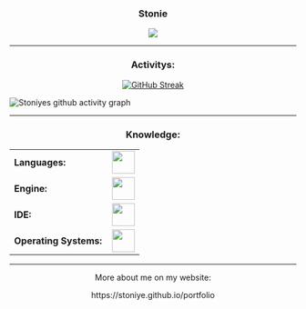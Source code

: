 <h3 align="center">Stonie</h3>

<div align="center">
    <img src="https://readme-typing-svg.herokuapp.com?font=Roboto&weight=800&duration=4000&pause=300&color=00DC5D&center=true&width=500&lines=Hey%F0%9F%91%8B%F0%9F%8F%BB;19y+old;from+Austria+%F0%9F%87%A6%F0%9F%87%B9">
</div>

------
<h3 align="center">Activitys:</h3>

<p align="center">
  <a href="https://git.io/streak-stats">
    <img src="https://github-readme-streak-stats-eight.vercel.app?user=Stoniye&theme=blue-green&hide_border=true&date_format=M%20j%5B%2C%20Y%5D&background=00000000&fire=EB5C20&currStreakNum=00DC5D&currStreakLabel=00DC5D&sideNums=13DC7E&dates=006C2D&ring=00DC5D&sideLabels=CFCFCE&stroke=CFCFCE&excludeDaysLabel=006C2D" alt="GitHub Streak" />
  </a>
</p>

![Stoniyes github activity graph](https://github-readme-activity-graph.vercel.app/graph?username=Stoniye&bg_color=00000000&color=13dc7e&line=00dc5d&title_color=00000000&point=192c34&area_color=18353a&area=true&hide_border=true)

------
<h3 align="center">Knowledge:</h3>
<table align="center">
    <tr>
        <td style="font-weight: bold; padding-right: 10px; vertical-align: center; border: none;">Languages:</td>
        <td><img height="40" src="https://skillicons.dev/icons?i=cs,c,cpp,css,dart,html,js,py"/></td>
    </tr>
    <tr>
        <td style="font-weight: bold; padding-right: 10px; vertical-align: center; border: none;">Engine:</td>
        <td><img height="40" src="https://skillicons.dev/icons?i=godot,flutter,unity"/></td>
    </tr>
    <tr>
        <td style="font-weight: bold; padding-right: 10px; vertical-align: center; border: none;">IDE:</td>
        <td><img height="40" src="https://skillicons.dev/icons?i=webstorm,androidstudio,visualstudio"/></td>
    </tr>
    <tr>
        <td style="font-weight: bold; padding-right: 10px; vertical-align: center; border: none;">Operating Systems:</td>
        <td><img height="40" src="https://skillicons.dev/icons?i=windows,linux"/></td>
    </tr>
</table>

------
<p align="center">
    More about me on my website:
</p>
<p align="center">
    https://stoniye.github.io/portfolio
</p>
